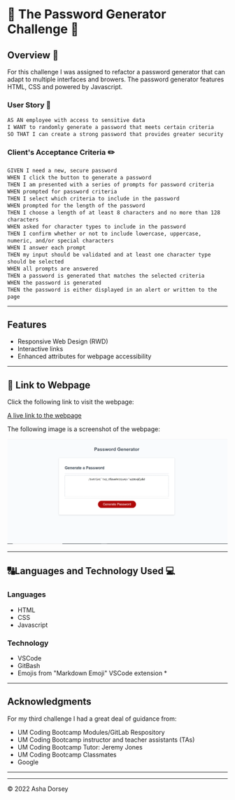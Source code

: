 # :lock_with_ink_pen: The Password Generator Challenge :lock_with_ink_pen:

## Overview :book:
For this challenge I was assigned to refactor a password generator that can adapt to multiple interfaces and browers.  The password generator features HTML, CSS and powered by Javascript.


### User Story :notebook_with_decorative_cover:
```
AS AN employee with access to sensitive data
I WANT to randomly generate a password that meets certain criteria
SO THAT I can create a strong password that provides greater security
```

### Client's Acceptance Criteria :pencil2:
```
GIVEN I need a new, secure password
WHEN I click the button to generate a password
THEN I am presented with a series of prompts for password criteria
WHEN prompted for password criteria
THEN I select which criteria to include in the password
WHEN prompted for the length of the password
THEN I choose a length of at least 8 characters and no more than 128 characters
WHEN asked for character types to include in the password
THEN I confirm whether or not to include lowercase, uppercase, numeric, and/or special characters
WHEN I answer each prompt
THEN my input should be validated and at least one character type should be selected
WHEN all prompts are answered
THEN a password is generated that matches the selected criteria
WHEN the password is generated
THEN the password is either displayed in an alert or written to the page
```

---
## Features

* Responsive Web Design (RWD)
* Interactive links
* Enhanced attributes for webpage accessibility 

---

## :link: Link to Webpage

Click the following link to visit the webpage:

[A live link to the webpage](https://adorsey5.github.io/revise-the-sunrise/)


The following image is a screenshot of the webpage:

![Screenshot](Pwd-Generator-Screenshot.png)

---
## :capital_abcd:Languages and Technology Used :computer:

### Languages
* HTML
* CSS
* Javascript


### Technology

* VSCode
* GitBash
* Emojis from "Markdown Emoji" VSCode extension *

---

## Acknowledgments

For my third challenge I had a great deal of guidance from:

 * UM Coding Bootcamp Modules/GitLab Respository
 * UM Coding Bootcamp instructor and teacher assistants (TAs)
 * UM Coding Bootcamp Tutor: Jeremy Jones
 * UM Coding Bootcamp Classmates
 * Google

 ---

- - -
© 2022 Asha Dorsey

